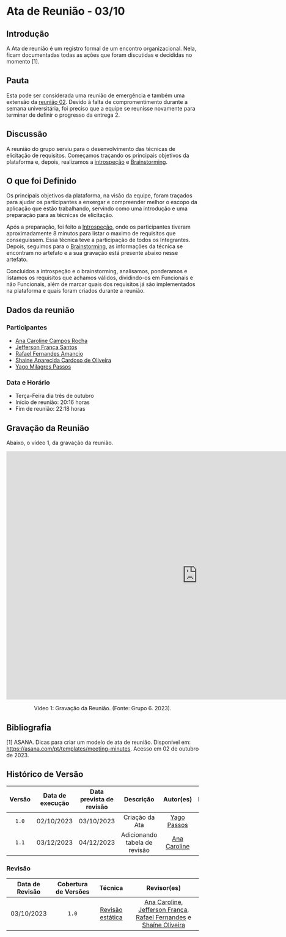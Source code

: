# Ata de Reunião - 03/10

## Introdução
A Ata de reunião é um registro formal de um encontro organizacional. Nela, ficam documentadas todas as ações que foram discutidas e decididas no momento [1]. 

## Pauta
Esta pode ser considerada uma reunião de emergência e também uma extensão da [reunião 02](./reuniao02.md). Devido à falta de compromentimento durante a semana universitária, foi preciso que a equipe se reunisse novamente para terminar de definir o progresso da entrega 2.

## Discussão
A reunião do grupo serviu para o desenvolvimento das técnicas de elicitação de requisitos. Começamos traçando os principais objetivos da plataforma e, depois, realizamos a [introspeção](../elicitacao/introspecao) e [Brainstorming](../elicitacao/brainstorming).

## O que foi Definido
Os principais objetivos da plataforma, na visão da equipe, foram traçados para ajudar os participantes a enxergar e compreender melhor o escopo da aplicação que estão trabalhando, servindo como uma introdução e uma preparação para as técnicas de elicitação. 

Após a preparação, foi feito a [Introspeção](../elicitacao/introspecao), onde os participantes tiveram aproximadamente 8 minutos para listar o maximo de requisitos que conseguissem. Essa técnica teve a participação de todos os Integrantes.
Depois, seguimos para o [Brainstorming](../elicitacao/brainstorming), as informações da técnica se encontram no artefato e a sua gravação está presente abaixo nesse artefato.

Concluidos a introspeção e o brainstorming, analisamos, ponderamos e listamos os requisitos que achamos válidos, dividindo-os em Funcionais e não Funcionais, além de marcar quais dos requisitos já são implementados na plataforma e quais foram criados durante a reunião.

## Dados da reunião
### Participantes
- [Ana Caroline Campos Rocha](https://github.com/anaaroch)
- [Jefferson França Santos](https://github.com/Frans6)
- [Rafael Fernandes Amancio](https://github.com/Rafael-gc)
- [Shaine Aparecida Cardoso de Oliveira](https://github.com/shaineOliveira)
- [Yago Milagres Passos](https://github.com/yagompassos)

### Data e Horário
- Terça-Feira dia três de outubro
- Início de reunião: 20:16 horas
- Fim de reunião: 22:18 horas

## Gravação da Reunião

Abaixo, o vídeo 1, da gravação da reunião.

<iframe width="1000vw" height="650vh" src="https://youtube.com/embed/VeCJYIfnsoE" title="Reunião 3" frameborder="0" allow="accelerometer; autoplay; clipboard-write; encrypted-media; gyroscope; picture-in-picture" allowfullscreen=""></iframe>

<div style="text-align: center">
<p> Vídeo 1: Gravação da Reunião. (Fonte: Grupo 6. 2023).</p>
</div>

## Bibliografia

[1] ASANA. Dicas para criar um modelo de ata de reunião. Disponível em: https://asana.com/pt/templates/meeting-minutes. Acesso em 02 de outubro de 2023.

## Histórico de Versão

| Versão | Data de execução | Data prevista de revisão |      Descrição      |                   Autor(es)                   | Revisado |
| :----: | :--------------: | :----------------------: | :-----------------: | :-------------------------------------------: | :------: |
| `1.0`  |    02/10/2023    |   03/10/2023    | Criação da Ata |   [Yago Passos](https://github.com/yagompassos)    |    <input type="checkbox" enabled checked />      |
| `1.1`  |    03/12/2023    |        04/12/2023        | Adicionando tabela de revisão | [Ana Caroline](https://github.com/anaaroch) |    <input type="checkbox" disabled checked />      |

### Revisão

| Data de Revisão | Cobertura de Versões | Técnica |                 Revisor(es)                 |
| :-------------: | :------------------: | :-----: | :-----------------------------------------: |
|   03/10/2023    |        `1.0`        |    [Revisão estática](https://requisitos-de-software.github.io/2023.2-Skoob/verificacao/revisoes/)    | [Ana Caroline](https://github.com/anaaroch), [Jefferson França](https://github.com/Frans6), [Rafael Fernandes](https://github.com/Rafael-gc) e [Shaíne Oliveira](https://github.com/ShaineOliveira) |